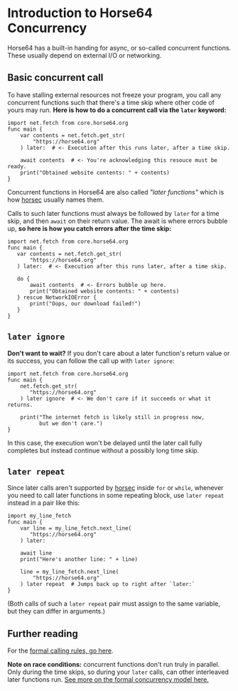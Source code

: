 
<!-- For license of this file, see LICENSE.md in the base folder. -->

Introduction to Horse64 Concurrency
===================================

Horse64 has a built-in handing for async, or so-called concurrent
functions. These usually depend on external I/O or networking.


Basic concurrent call
---------------------

To have stalling external resources not freeze your program,
you call any concurrent functions such that there's a time skip
where other code of yours may run.
**Here is how to do a concurrent call via the `later` keyword:**

  ```Horse64
  import net.fetch from core.horse64.org
  func main {
      var contents = net.fetch.get_str(
          "https://horse64.org"
      ) later:  # <- Execution after this runs later, after a time skip.

      await contents  # <- You're acknowledging this resouce must be ready.
      print("Obtained website contents: " + contents)
  }
  ```

Concurrent functions in Horse64 are also called *"later functions"*
which is how [horsec](/docs/Resources#horsec) usually names them.

Calls to such later functions must always be followed by `later`
for a time skip, and then `await` on their return value.
The await is where errors bubble up, **so here is how you catch
errors after the time skip:**

  ```Horse64
  import net.fetch from core.horse64.org
  func main {
     var contents = net.fetch.get_str(
         "https://horse64.org"
     ) later:  # <- Execution after this runs later, after a time skip.

     do {
         await contents  # <- Errors bubble up here.
         print("Obtained website contents: " + contents)
     } rescue NetworkIOError {
         print("Oops, our download failed!")
     }
  }
  ```


`later ignore`
--------------

**Don't want to wait?** If you don't care about a later
function's return value or its success, you can follow
the call up with `later ignore`:

  ```Horse64
  import net.fetch from core.horse64.org
  func main {
      net.fetch.get_str(
         "https://horse64.org"
      ) later ignore  # <- We don't care if it succeeds or what it returns.

      print("The internet fetch is likely still in progress now,
            but we don't care.")
  }
  ```

In this case, the execution won't be delayed until the
later call fully completes but instead continue without
a possibly long time skip.


`later repeat`
--------------

Since later calls aren't supported by [horsec](/docs/Resources.md#horsec)
inside `for` or `while`,
whenever you need to call later functions in some repeating block,
use `later repeat` instead in a pair like this:

  ```Horse64
  import my_line_fetch
  func main {
      var line = my_line_fetch.next_line(
         "https://horse64.org"
      ) later:

      await line
      print("Here's another line: " + line)

      line = my_line_fetch.next_line(
          "https://horse64.org"
      ) later repeat  # Jumps back up to right after `later:`
  }
  ```

(Both calls of such a `later repeat` pair must assign to the
same variable, but they can differ in arguments.)


Further reading
---------------

For the [formal calling rules, go here](
/docs/Language%20Specs/Concurrency%20Model.md#formal-rules-for-later-funcs).

**Note on race conditions:** concurrent functions don't run
truly in parallel. Only during the time skips, so during
your `later` calls, can other interleaved later functions run.
[See more on the formal concurrency model here.](
/docs/Language%20Specs/Concurrency%20Model.md)

